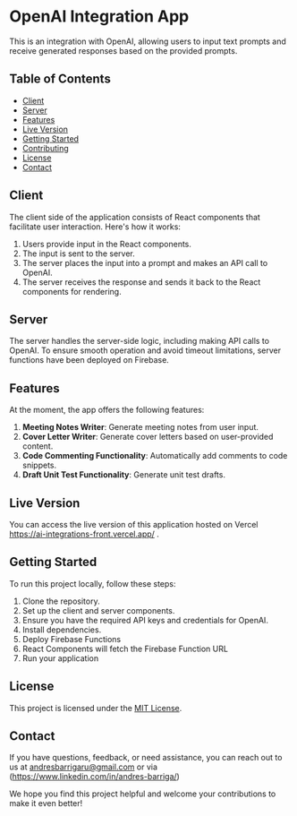 # OpenAI Integration App

This is an integration with OpenAI, allowing users to input text prompts and receive generated responses based on the provided prompts.

## Table of Contents

- [Client](#client)
- [Server](#server)
- [Features](#features)
- [Live Version](#live-version)
- [Getting Started](#getting-started)
- [Contributing](#contributing)
- [License](#license)
- [Contact](#contact)

## Client

The client side of the application consists of React components that facilitate user interaction. Here's how it works:

1. Users provide input in the React components.
2. The input is sent to the server.
3. The server places the input into a prompt and makes an API call to OpenAI.
4. The server receives the response and sends it back to the React components for rendering.

## Server

The server handles the server-side logic, including making API calls to OpenAI. To ensure smooth operation and avoid timeout limitations, server functions have been deployed on Firebase.

## Features

At the moment, the app offers the following features:

1. **Meeting Notes Writer**: Generate meeting notes from user input.
2. **Cover Letter Writer**: Generate cover letters based on user-provided content.
3. **Code Commenting Functionality**: Automatically add comments to code snippets.
4. **Draft Unit Test Functionality**: Generate unit test drafts.

## Live Version

You can access the live version of this application hosted on Vercel https://ai-integrations-front.vercel.app/ .

## Getting Started

To run this project locally, follow these steps:

1. Clone the repository.
2. Set up the client and server components.
3. Ensure you have the required API keys and credentials for OpenAI.
4. Install dependencies.
5. Deploy Firebase Functions
6. React Components will fetch the Firebase Function URL
7. Run your application



## License

This project is licensed under the [MIT License](/LICENSE).

## Contact

If you have questions, feedback, or need assistance, you can reach out to us at andresbarrigaru@gmail.com or via (https://www.linkedin.com/in/andres-barriga/)

We hope you find this project helpful and welcome your contributions to make it even better!


